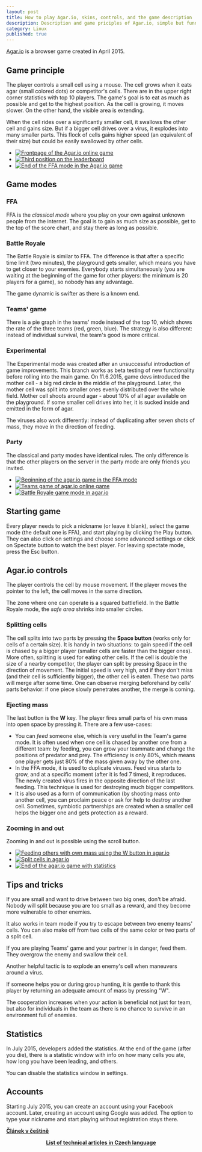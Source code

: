 ```yaml
---
layout: post
title: How to play Agar.io, skins, controls, and the game description
description: Description and game priciples of Agar.io, simple but funny browser game originally created in April 2015.
category: Linux
published: true
---
```


[Agar.io](http://www.agar.io/) is a browser game created in April 2015.

## Game principle
The player controls a small cell using a mouse. The cell grows when it eats agar (small colored dots) or competitor's cells. There are in the upper right corner statistics with top 10 players. The game's goal is to eat as much as possible and get to the highest position. As the cell is growing, it moves slower. On the other hand, the visible area is extending.

When the cell rides over a significantly smaller cell, it swallows the other cell and gains size. But if a bigger cell drives over a virus, it explodes into many smaller parts. This flock of cells gains higher speed (an equivalent of their size) but could be easily swallowed by other cells.

<article class="article col col-12 col-t-12">
<ul class="image-gallery">
<div class="imagegallery">
<li><a href="/img/other/agar-io/frontpage-of-agar-io-game-online.webp"><img src="/img/thumbnails/other/agar-io/frontpage-of-agar-io-game-online.webp" alt="Frontpage of the Agar.io online game"></a></li>
<li><a href="/img/other/agar-io/third-position-in-agar-io-ffa-mode.webp"><img src="/img/thumbnails/other/agar-io/third-position-in-agar-io-ffa-mode.webp" alt="Third position on the leaderboard"></a></li>
<li><a href="/img/other/agar-io/end-of-the-ffa-mode-in-agar-io.webp"><img src="/img/thumbnails/other/agar-io/end-of-the-ffa-mode-in-agar-io.webp" alt="End of the FFA mode in the Agar.io game"></a></li>
</div>
</ul>
</article>

## Game modes
### FFA
FFA is the *classical mode* where you play on your own against unknown people from the internet. The goal is to gain as much size as possible, get to the top of the score chart, and stay there as long as possible.

### Battle Royale
The Battle Royale is similar to FFA. The difference is that after a specific time limit (two minutes), the playground gets smaller, which means you have to get closer to your enemies. Everybody starts simultaneously (you are waiting at the beginning of the game for other players: the minimum is 20 players for a game), so nobody has any advantage.

The game dynamic is swifter as there is a known end.

### Teams' game
There is a pie graph in the teams' mode instead of the top 10, which shows the rate of the three teams (red, green, blue). The strategy is also different: instead of individual survival, the team's good is more critical.

### Experimental
The Experimental mode was created after an unsuccessful introduction of game improvements. This branch works as beta testing of new functionality before rolling into the main game. On 11.6.2015, game devs introduced the mother cell - a big red circle in the middle of the playground. Later, the mother cell was split into smaller ones evenly distributed over the whole field. Mother cell shoots around agar - about 10% of all agar available on the playground. If some smaller cell drives into her, it is sucked inside and emitted in the form of agar.

The viruses also work differently: instead of duplicating after seven shots of mass, they move in the direction of feeding.

### Party
The classical and party modes have identical rules. The only difference is that the other players on the server in the party mode are only friends you invited.

<article class="article col col-12 col-t-12">
<ul class="image-gallery">
<div class="imagegallery">
<li><a href="/img/other/agar-io/agar-io-beginning-of-the-game.webp"><img src="/img/thumbnails/other/agar-io/agar-io-beginning-of-the-game.webp" alt="Beginning of the agar.io game in the FFA mode"></a></li>
<li><a href="/img/other/agar-io/teams-game-in-agar-io-online-game.webp"><img src="/img/thumbnails/other/agar-io/teams-game-in-agar-io-online-game.webp" alt="Teams game of agar.io online game"></a></li>
<li><a href="/img/other/agar-io/agar-io-area-is-shrinking-in-battle-royale.webp"><img src="/img/thumbnails/other/agar-io/agar-io-area-is-shrinking-in-battle-royale.webp" alt="Battle Royale game mode in agar.io"></a></li>
</div>
</ul>
</article>

## Starting game
Every player needs to pick a nickname (or leave it blank), select the game mode (the default one is FFA), and start playing by clicking the Play button. They can also click on settings and choose some advanced settings or click on Spectate button to watch the best player. For leaving spectate mode, press the Esc button.

## Agar.io controls
The player controls the cell by mouse movement. If the player moves the pointer to the left, the cell moves in the same direction.

The zone where one can operate is a squared battlefield. In the Battle Royale mode, the *safe area* shrinks into smaller circles.

### Splitting cells
The cell splits into two parts by pressing the **Space button** (works only for cells of a certain size). It is handy in two situations: to gain speed if the cell is chased by a bigger player (smaller cells are faster than the bigger ones). More often, splitting is used for eating other cells. If the cell is double the size of a nearby competitor, the player can split by pressing Space in the direction of movement. The initial speed is very high, and if they don't miss (and their cell is sufficiently bigger), the other cell is eaten. These two parts will merge after some time. One can observe merging beforehand by cells' parts behavior: if one piece slowly penetrates another, the merge is coming.

### Ejecting mass
The last button is the **W** key. The player fires small parts of his own mass into open space by pressing it. There are a few use-cases:
* You can *feed* someone else, which is very useful in the Team's game mode. It is often used when one cell is chased by another one from a different team: by feeding, you can grow your teammate and change the positions of predator and prey. The efficiency is only 80%, which means one player gets just 80% of the mass given away by the other one.
* In the FFA mode, it is used to duplicate viruses. Feed virus starts to grow, and at a specific moment (after it is fed 7 times), it reproduces. The newly created virus fires in the opposite direction of the last feeding. This technique is used for destroying much bigger competitors.
* It is also used as a form of communication (by shooting mass onto another cell, you can proclaim peace or ask for help to destroy another cell. Sometimes, symbiotic partnerships are created when a smaller cell helps the bigger one and gets protection as a reward.

### Zooming in and out
Zooming in and out is possible using the scroll button.

<article class="article col col-12 col-t-12">
<ul class="image-gallery">
<div class="imagegallery">
<li><a href="/img/other/agar-io/feeding-others-with-my-agar.webp"><img src="/img/thumbnails/other/agar-io/feeding-others-with-my-agar.webp" alt="Feeding others with own mass using the W button in agar.io"></a></li>
<li><a href="/img/other/agar-io/split-cells-in-agar-io-game.webp"><img src="/img/thumbnails/other/agar-io/split-cells-in-agar-io-game.webp" alt="Split cells in agar.io"></a></li>
<li><a href="/img/other/agar-io/agar-io-end-of-the-game.webp"><img src="/img/thumbnails/other/agar-io/agar-io-end-of-the-game.webp" alt="End of the agar.io game with statistics"></a></li>
</div>
</ul>
</article>

## Tips and tricks
If you are small and want to drive between two big ones, don't be afraid. Nobody will split because you are too small as a reward, and they become more vulnerable to other enemies.

It also works in team mode if you try to escape between two enemy teams' cells. You can also make off from two cells of the same color or two parts of a split cell.

If you are playing Teams' game and your partner is in danger, feed them. They overgrow the enemy and swallow their cell.

Another helpful tactic is to explode an enemy's cell when maneuvers around a virus.

If someone helps you or during group hunting, it is gentle to thank this player by returning an adequate amount of mass by pressing "W".

The cooperation increases when your action is beneficial not just for team, but also for individuals in the team as there is no chance to survive in an environment full of enemies.

## Statistics
In July 2015, developers added the statistics. At the end of the game (after you die), there is a statistic window with info on how many cells you ate, how long you have been leading, and others.

You can disable the statistics window in settings.

## Accounts
Starting July 2015, you can create an account using your Facebook account. Later, creating an account using Google was added. The option to type your nickname and start playing without registration stays there.

**[Článek v češtině](/web/jak-hrat-agar-io-online-ovladani-skiny/)**

<center><b><a href="../">List of technical articles in Czech language</a></b></center>
